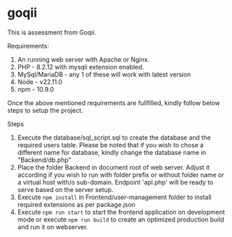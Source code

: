 # goqii
This is assessment from Goqii.

Requirements:
1) An running web server with Apache or Nginx.
2) PHP - 8.2.12 with mysqli extension enabled.
3) MySql/MariaDB - any 1 of these will work with latest version
4) Node - v22.11.0
5) npm - 10.9.0

Once the above mentioned requirements are fullfilled, kindly follow below steps to setup the project.

Steps
1) Execute the database/sql_script.sql to create the database and the required users table.
Please be noted that if you wish to chose a different name for database, kindly change the database name in "Backend/db.php"
2) Place the folder Backend in document root of web server. Adjust it according if you wish to run with folder prefix or without folder name or a virtual host with/o sub-domain. Endpoint 'api.php' will be ready to serve based on the server setup.
3) Execute `npm install` in Frontend/user-management folder to install required extensions as per package.json
4) Execute `npm run start` to start the frontend application on development mode or execute `npm run build` to create an optimized production build and run it on webserver. 

